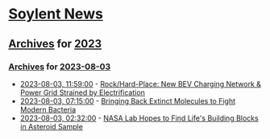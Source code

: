 # [Soylent News](../../../README.md)

## [Archives](../../index.md) for [2023](../index.md)

### [Archives](../../index.md) for [2023-08-03](index.md)

* [2023-08-03, 11:59:00](https://soylentnews.org/article.pl?sid=23/08/02/0330224&from=rss) - [Rock/Hard-Place: New BEV Charging Network & Power Grid Strained by Electrification](https://soylentnews.org/article.pl?sid=23/08/02/0330224&from=rss)
* [2023-08-03, 07:15:00](https://soylentnews.org/article.pl?sid=23/08/02/0326221&from=rss) - [Bringing Back Extinct Molecules to Fight Modern Bacteria](https://soylentnews.org/article.pl?sid=23/08/02/0326221&from=rss)
* [2023-08-03, 02:32:00](https://soylentnews.org/article.pl?sid=23/08/02/0035247&from=rss) - [NASA Lab Hopes to Find Life's Building Blocks in Asteroid Sample](https://soylentnews.org/article.pl?sid=23/08/02/0035247&from=rss)
